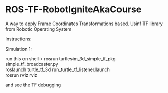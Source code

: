 # ROS-TF-RobotIgniteAkaCourse
A way to apply Frame Coordinates Transformations based. Usinf TF library from Robotic Operating System

Instructions:

Simulation 1:

run this on shell->
rosrun turtlesim_3d_simple_tf_pkg simple_tf_broadcaster.py\
roslaunch turtle_tf_3d run_turtle_tf_listener.launch\
rosrun rviz rviz

and see the TF debugging
